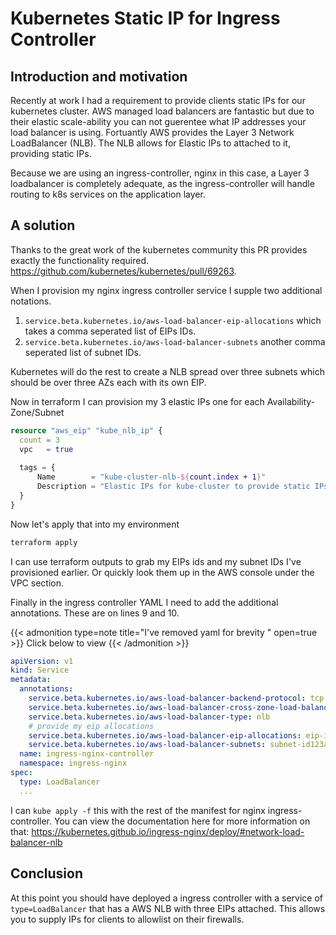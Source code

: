 # Kubernetes Static IP for Ingress Controller



## Introduction and motivation
Recently at work I had a requirement to provide clients static IPs for our kubernetes cluster. AWS managed load balancers are fantastic but due to their elastic scale-ability you can not guerentee what IP addresses your load balancer is using. Fortuantly AWS provides the Layer 3 Network LoadBalancer (NLB). The NLB allows for Elastic IPs to attached to it, providing static IPs.

Because we are using an ingress-controller, nginx in this case, a Layer 3 loadbalancer is completely adequate, as the ingress-controller will handle routing to k8s services on the application layer.

## A solution

Thanks to the great work of the kubernetes community this PR provides exactly the functionality required. https://github.com/kubernetes/kubernetes/pull/69263.

When I provision my nginx ingress controller service I supple two additional notations.
1. `service.beta.kubernetes.io/aws-load-balancer-eip-allocations` which takes a comma seperated list of EIPs IDs.
2. `service.beta.kubernetes.io/aws-load-balancer-subnets` another comma seperated list of subnet IDs.

Kubernetes will do the rest to create a NLB spread over three subnets which should be over three AZs each with its own EIP.

Now in terraform I can provision my 3 elastic IPs one for each Availability-Zone/Subnet

```tf
resource "aws_eip" "kube_nlb_ip" {
  count = 3
  vpc   = true
  
  tags = {
      Name        = "kube-cluster-nlb-${count.index + 1}"
      Description = "Elastic IPs for kube-cluster to provide static IPs for allowlist rules"
  }
}
```
Now let's apply that into my environment
```bash
terraform apply
```
I can use terraform outputs to grab my EIPs ids and my subnet IDs I've provisioned earlier. Or quickly look them up in the AWS console under the VPC section.

Finally in the ingress controller YAML I need to add the additional annotations. These are on lines 9 and 10.

{{< admonition type=note title="I've removed yaml for brevity " open=true >}}
Click below to view
{{< /admonition >}}
```yml
apiVersion: v1
kind: Service
metadata:
  annotations:
    service.beta.kubernetes.io/aws-load-balancer-backend-protocol: tcp
    service.beta.kubernetes.io/aws-load-balancer-cross-zone-load-balancing-enabled: 'true'
    service.beta.kubernetes.io/aws-load-balancer-type: nlb
    # provide my eip allocations
    service.beta.kubernetes.io/aws-load-balancer-eip-allocations: eip-id123abc, eip-id456def, eip-id789ghi
    service.beta.kubernetes.io/aws-load-balancer-subnets: subnet-id123abc, subnet-id456def, subnet-id789
  name: ingress-nginx-controller
  namespace: ingress-nginx
spec:
  type: LoadBalancer
  ...
```

I can `kube apply -f` this with the rest of the manifest for nginx ingress-controller. You can view the documentation here for more information on that: https://kubernetes.github.io/ingress-nginx/deploy/#network-load-balancer-nlb

## Conclusion
At this point you should have deployed a ingress controller with a service of `type=LoadBalancer` that has a AWS NLB with three EIPs attached. This allows you to supply IPs for clients to allowlist on their firewalls.
